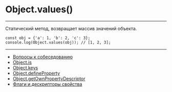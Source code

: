 # Object.values()
____

Статический метод, возвращает массив значений объекта.
```
const obj = {'a': 1, 'b': 2, 'c': 3};
console.log(Object.values(obj)); // [1, 2, 3];
```
____
- [Вопросы к собеседованию](../../README.md)
- [Object.is](./Object.is.md)
- [Object.keys](./Object.keys.md)
- [Object.defineProperty](./Object.defineProperty.md)
- [Object.getOwnPropertyDescriptor](./Object.getOwnPropertyDescriptor.md)
- [Флаги и дескрипторы свойства](./flagsAndDescriptors.md)